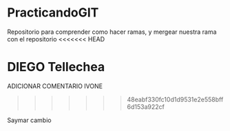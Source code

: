 # PracticandoGIT
Repositorio para comprender como hacer ramas, y mergear nuestra rama con el repositorio
<<<<<<< HEAD


DIEGO Tellechea
=======
ADICIONAR COMENTARIO IVONE
>>>>>>> 48eabf330fc10d1d9531e2e558bff6d153a922cf

Saymar cambio

